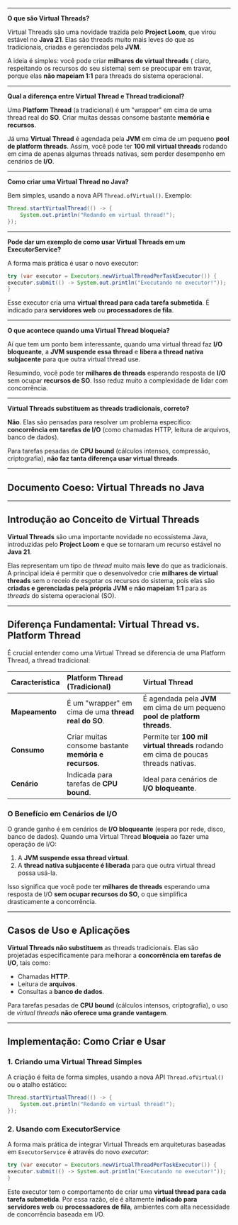 
-----


**O que são Virtual Threads?**

Virtual Threads são uma novidade trazida pelo **Project Loom**, que virou estável no **Java 21**. Elas são threads muito mais leves do que as tradicionais, criadas e gerenciadas pela **JVM**.

A ideia é simples: você pode criar **milhares de virtual threads** ( claro, respeitando os recursos do seu sistema) sem se preocupar em travar, porque elas **não mapeiam 1:1** para threads do sistema operacional.

-----

**Qual a diferença entre Virtual Thread e Thread tradicional?**

Uma **Platform Thread** (a tradicional) é um "wrapper" em cima de uma thread real do **SO**. Criar muitas dessas consome bastante **memória e recursos**.

Já uma **Virtual Thread** é agendada pela **JVM** em cima de um pequeno **pool de platform threads**. Assim, você pode ter **100 mil virtual threads** rodando em cima de apenas algumas threads nativas, sem perder desempenho em cenários de **I/O**.

-----

**Como criar uma Virtual Thread no Java?**

Bem simples, usando a nova API `Thread.ofVirtual()`. Exemplo:

```java
Thread.startVirtualThread(() -> {
    System.out.println("Rodando em virtual thread!");
});
```

-----

**Pode dar um exemplo de como usar Virtual Threads em um ExecutorService?**

A forma mais prática é usar o novo executor:

```java
try (var executor = Executors.newVirtualThreadPerTaskExecutor()) {
executor.submit(() -> System.out.println("Executando no executor!"));
}
```

Esse executor cria uma **virtual thread para cada tarefa submetida**. É indicado para **servidores web** ou **processadores de fila**.

-----


**O que acontece quando uma Virtual Thread bloqueia?**

Aí que tem um ponto bem interessante, quando uma virtual thread faz **I/O bloqueante**, a **JVM suspende essa thread** e **libera a thread nativa subjacente** para que outra virtual thread use.

Resumindo, você pode ter **milhares de threads** esperando resposta de **I/O** sem ocupar **recursos de SO**. Isso reduz muito a complexidade de lidar com concorrência.

-----


**Virtual Threads substituem as threads tradicionais, correto?**

**Não**. Elas são pensadas para resolver um problema específico: **concorrência em tarefas de I/O** (como chamadas HTTP, leitura de arquivos, banco de dados).

Para tarefas pesadas de **CPU bound** (cálculos intensos, compressão, criptografia), **não faz tanta diferença usar virtual threads**.

-----

## Documento Coeso: Virtual Threads no Java

-----

## Introdução ao Conceito de Virtual Threads

**Virtual Threads** são uma importante novidade no ecossistema Java, introduzidas pelo **Project Loom** e que se tornaram um recurso estável no **Java 21**.

Elas representam um tipo de *thread* muito mais **leve** do que as tradicionais. A principal ideia é permitir que o desenvolvedor crie **milhares de virtual threads** sem o receio de esgotar os recursos do sistema, pois elas são **criadas e gerenciadas pela própria JVM** e **não mapeiam 1:1** para as *threads* do sistema operacional (SO).

-----

## Diferença Fundamental: Virtual Thread vs. Platform Thread

É crucial entender como uma Virtual Thread se diferencia de uma Platform Thread, a thread tradicional:

| Característica | Platform Thread (Tradicional) | Virtual Thread |
| :--- | :--- | :--- |
| **Mapeamento** | É um "wrapper" em cima de uma **thread real do SO**. | É agendada pela **JVM** em cima de um pequeno **pool de platform threads**. |
| **Consumo** | Criar muitas consome bastante **memória e recursos**. | Permite ter **100 mil virtual threads** rodando em cima de poucas threads nativas. |
| **Cenário** | Indicada para tarefas de **CPU bound**. | Ideal para cenários de **I/O bloqueante**. |

### O Benefício em Cenários de I/O

O grande ganho é em cenários de **I/O bloqueante** (espera por rede, disco, banco de dados). Quando uma Virtual Thread **bloqueia** ao fazer uma operação de I/O:

1.  A **JVM suspende essa thread virtual**.
2.  A **thread nativa subjacente é liberada** para que outra virtual thread possa usá-la.

Isso significa que você pode ter **milhares de threads** esperando uma resposta de I/O **sem ocupar recursos do SO**, o que simplifica drasticamente a concorrência.

-----

## Casos de Uso e Aplicações

**Virtual Threads não substituem** as threads tradicionais. Elas são projetadas especificamente para melhorar a **concorrência em tarefas de I/O**, tais como:

  * Chamadas **HTTP**.
  * Leitura de **arquivos**.
  * Consultas a **banco de dados**.

Para tarefas pesadas de **CPU bound** (cálculos intensos, criptografia), o uso de *virtual threads* **não oferece uma grande vantagem**.

-----

## Implementação: Como Criar e Usar

### 1\. Criando uma Virtual Thread Simples

A criação é feita de forma simples, usando a nova API `Thread.ofVirtual()` ou o atalho estático:

```java
Thread.startVirtualThread(() -> {
    System.out.println("Rodando em virtual thread!");
});
```

### 2\. Usando com ExecutorService

A forma mais prática de integrar Virtual Threads em arquiteturas baseadas em `ExecutorService` é através do novo *executor*:

```java
try (var executor = Executors.newVirtualThreadPerTaskExecutor()) {
executor.submit(() -> System.out.println("Executando no executor!"));
}
```

Este executor tem o comportamento de criar uma **virtual thread para cada tarefa submetida**. Por essa razão, ele é altamente **indicado para servidores web** ou **processadores de fila**, ambientes com alta necessidade de concorrência baseada em I/O.